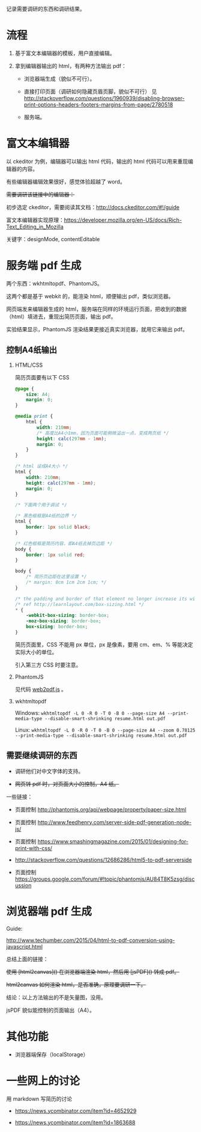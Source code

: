 记录需要调研的东西和调研结果。

流程
====

1.  基于富文本编辑器的模板，用户直接编辑。

2.  拿到编辑器输出的 html，有两种方法输出 pdf：

    -   浏览器端生成（貌似不可行）。

    -   直接打印页面（调研如何隐藏页眉页脚，貌似不可行）
        见 <http://stackoverflow.com/questions/1960939/disabling-browser-print-options-headers-footers-margins-from-page/2780518>

    -   服务端。

富文本编辑器
============

以 ckeditor 为例，编辑器可以输出 html 代码，输出的 html
代码可以用来重现编辑器的内容。

有些编辑器编辑效果很好，感觉体验超越了 word。

<s>
需要调研该链接中的编辑器：<https://github.com/iDoRecall/comparisons/blob/master/JavaScript-WYSIWYG-editors.md>
</s>

初步选定 ckeditor，需要阅读其文档：<http://docs.ckeditor.com/#!/guide>

富文本编辑器实现原理：<https://developer.mozilla.org/en-US/docs/Rich-Text_Editing_in_Mozilla>

关键字：designMode, contentEditable

服务端 pdf 生成
===============

两个东西：wkhtmltopdf、PhantomJS。

这两个都是基于 webkit 的，能渲染 html，顺便输出 pdf，类似浏览器。

网页端发来编辑器生成的
html，服务端在同样的环境运行页面，把收到的数据（html）填进去，重现出简历页面，输出
pdf。

实验结果显示，PhantomJS 渲染结果更接近真实浏览器，就用它来输出 pdf。

## 控制A4纸输出

1.  HTML/CSS

    简历页面要有以下 CSS
    
    ```css
    @page {
        size: A4;
        margin: 0;
    }

    @media print {
        html {
            width: 210mm;
            /* 高度比A4小1mm，因为页面可能稍微溢出一点，变成两页纸 */
            height: calc(297mm - 1mm);
            margin: 0;
        }
    }

    /* html 设成A4大小 */
    html {
        width: 210mm;
        height: calc(297mm - 1mm);
        margin: 0;
    }

    /* 下面两个用于调试 */
    
    /* 黑色框框是A4纸的边界 */
    html {
        border: 1px solid black;
    }

    /* 红色框框是简历内容，即A4纸去掉页边距 */
    body {
        border: 1px solid red;
    }
    
    body {
        /* 简历页边距在这里设置 */
        /* margin: 0cm 1cm 2cm 1cm; */
    }

    /* the padding and border of that element no longer increase its width */
    /* ref http://learnlayout.com/box-sizing.html */
    * {
        -webkit-box-sizing: border-box;
        -moz-box-sizing: border-box;
        box-sizing: border-box;
    }
    ```
    
    简历页面里，CSS 不能用 px 单位，px 是像素，要用 cm、em、% 等能决定实际大小的单位。
    
    引入第三方 CSS 时要注意。
 
2.  PhantomJS

    见代码 [web2pdf.js](<../pdf_conv/web2pdf.js>) 。

3.  wkhtmltopdf

    Windows:
    `wkhtmltopdf -L 0 -R 0 -T 0 -B 0 --page-size A4 --print-media-type --disable-smart-shrinking resume.html out.pdf`

    Linux:
    `wkhtmltopdf -L 0 -R 0 -T 0 -B 0 --page-size A4 --zoom 0.78125 --print-media-type --disable-smart-shrinking resume.html out.pdf`

## 需要继续调研的东西

-   调研他们对中文字体的支持。

-   <s>网页转 pdf 时，对页面大小的控制，A4 纸。</s>

一些链接：

-   页面控制 <http://phantomjs.org/api/webpage/property/paper-size.html>

-   页面控制 <http://www.feedhenry.com/server-side-pdf-generation-node-js/>

-   页面控制 <https://www.smashingmagazine.com/2015/01/designing-for-print-with-css/>

-   <http://stackoverflow.com/questions/12686286/html5-to-pdf-serverside>

-   页面控制
    <https://groups.google.com/forum/#!topic/phantomjs/AU84T8K5zsg/discussion>

浏览器端 pdf 生成
=================

Guide:

<http://www.techumber.com/2015/04/html-to-pdf-conversion-using-javascript.html>

总结上面的链接：

<s>
使用 [html2canvas](<http://html2canvas.hertzen.com/>) 在浏览器端渲染
html，然后用 [jsPDF](<http://html2canvas.hertzen.com/>) 转成 pdf。

html2canvas 如何渲染 html，是否准确，原理要调研一下。
</s>

结论：以上方法输出的不是矢量图，没用。

jsPDF 貌似能控制的页面输出（A4）。

其他功能
========

-   浏览器端保存（localStorage）

一些网上的讨论
==============

用 markdown 写简历的讨论

-   <https://news.ycombinator.com/item?id=4652929>

-   <https://news.ycombinator.com/item?id=1863688>
